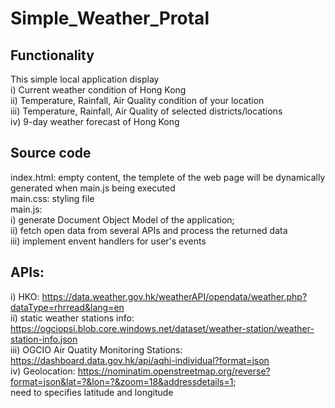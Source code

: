 # Simple_Weather_Protal


## Functionality
This simple local application display  
i) Current weather condition of Hong Kong  
ii) Temperature, Rainfall, Air Quality condition of your location  
iii) Temperature, Rainfall, Air Quality of selected districts/locations  
iv) 9-day weather forecast of Hong Kong  


## Source code
index.html: empty content, the templete of the web page will be dynamically generated when main.js being executed  
main.css: styling file  
main.js:   
  i) generate Document Object Model of the application;   
  ii) fetch open data from several APIs and process the returned data  
  iii) implement envent handlers for user's events  

  
## APIs: 
i) HKO: https://data.weather.gov.hk/weatherAPI/opendata/weather.php?dataType=rhrread&lang=en  
ii) static weather stations info: https://ogciopsi.blob.core.windows.net/dataset/weather-station/weather-station-info.json  
iii) OGCIO Air Quatity Monitoring Stations: https://dashboard.data.gov.hk/api/aqhi-individual?format=json  
iv) Geolocation:  https://nominatim.openstreetmap.org/reverse?format=json&lat=?&lon=?&zoom=18&addressdetails=1;  
need to specifies latitude and longitude
